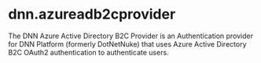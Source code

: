 # dnn.azureadb2cprovider
The DNN Azure Active Directory B2C Provider is an Authentication provider for DNN Platform (formerly DotNetNuke) that uses Azure Active Directory B2C OAuth2 authentication to authenticate users.
